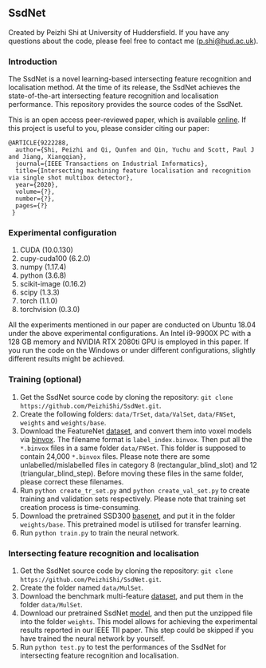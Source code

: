 ## SsdNet

Created by Peizhi Shi at University of Huddersfield. If you have any questions about the code, please feel free to contact me (p.shi@hud.ac.uk).

### Introduction

The SsdNet is a novel learning-based intersecting feature recognition and localisation method. At the time of its release, the SsdNet achieves the state-of-the-art intersecting feature recognition and localisation performance. This repository provides the source codes of the SsdNet. 

This is an open access peer-reviewed paper, which is available [online](https://doi.org/10.1109/TII.2020.3030620). If this project is useful to you, please consider citing our paper:

    @ARTICLE{9222288,
      author={Shi, Peizhi and Qi, Qunfen and Qin, Yuchu and Scott, Paul J and Jiang, Xiangqian},
      journal={IEEE Transactions on Industrial Informatics}, 
      title={Intersecting machining feature localisation and recognition via single shot multibox detector}, 
      year={2020},
      volume={?},
      number={?},
      pages={?}
     }

### Experimental configuration

1. CUDA (10.0.130)
2. cupy-cuda100 (6.2.0)
3. numpy (1.17.4)
4. python (3.6.8)
5. scikit-image (0.16.2)
6. scipy (1.3.3)
7. torch (1.1.0)
8. torchvision (0.3.0)

All the experiments mentioned in our paper are conducted on Ubuntu 18.04 under the above experimental configurations. An Intel i9-9900X PC with a 128 GB memory and NVIDIA RTX 2080ti GPU is employed in this paper. If you run the code on the Windows or under different configurations, slightly different results might be achieved.


### Training (optional)

1. Get the SsdNet source code by cloning the repository: `git clone https://github.com/PeizhiShi/SsdNet.git`.
2. Create the following folders: `data/TrSet`, `data/ValSet`, `data/FNSet`, `weights` and `weights/base`. 
3. Download the FeatureNet [dataset](https://github.com/madlabub/Machining-feature-dataset), and convert them into voxel models via [binvox](https://www.patrickmin.com/binvox/). The filename format is `label_index.binvox`. Then put all the `*.binvox` files in a same folder `data/FNSet`. This folder is supposed to contain 24,000 `*.binvox` files. Please note there are some unlabelled/mislabelled files in category 8 (rectangular_blind_slot) and 12 (triangular_blind_step). Before moving these files in the same folder, please correct these filenames.
4. Run `python create_tr_set.py` and `python create_val_set.py` to create training and validation sets respectively. Please note that training set creation process is time-consuming.
5. Download the pretrained SSD300 [basenet](https://s3.amazonaws.com/amdegroot-models/ssd_300_VOC0712.pth), and put it in the folder `weights/base`. This pretrained model is utilised for transfer learning.  
6. Run `python train.py` to train the neural network. 


### Intersecting feature recognition and localisation

1. Get the SsdNet source code by cloning the repository: `git clone https://github.com/PeizhiShi/SsdNet.git`.
2. Create the folder named `data/MulSet`.
3. Download the benchmark multi-feature [dataset](https://1drv.ms/u/s!At5UoWCCWHUKafomIKnOJnsl0Dg?e=lbK8iw), and put them in the folder `data/MulSet`.
4. Download our pretrained SsdNet [model](https://1drv.ms/u/s!At5UoWCCWHUKedwHDIt8BLUTw5E?e=SbR0Xh), and then put the unzipped file into the folder `weights`. This model allows for achieving the experimental results reported in our IEEE TII paper. This step could be skipped if you have trained the neural network by yourself.  
5. Run `python test.py` to test the performances of the SsdNet for intersecting feature recognition and localisation.
